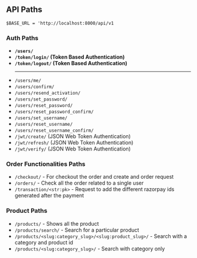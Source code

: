 ## API Paths

`$BASE_URL = 'http://localhost:8000/api/v1`

### Auth Paths

- **`/users/`**
- **`/token/login/` (Token Based Authentication)**
- **`/token/logout/` (Token Based Authentication)**
  <hr>
- `/users/me/`
- `/users/confirm/`
- `/users/resend_activation/`
- `/users/set_password/`
- `/users/reset_password/`
- `/users/reset_password_confirm/`
- `/users/set_username/`
- `/users/reset_username/`
- `/users/reset_username_confirm/`
- `/jwt/create/` (JSON Web Token Authentication)
- `/jwt/refresh/` (JSON Web Token Authentication)
- `/jwt/verify/` (JSON Web Token Authentication)

### Order Functionalities Paths

- ```/checkout/``` - For checkout the order and create and order request
- ```/orders/``` - Check all the order related to a single user
- ```/transaction/<str:pk>``` - Request to add the different razorpay ids generated after the payment

### Product Paths

- ```/products/``` - Shows all the product
- ```/products/search/``` - Search for a particular product
- ```/products/<slug:category_slug>/<slug:product_slug>/``` - Search with a category and product id
- ```/products/<slug:category_slug>/``` - Search with category only

